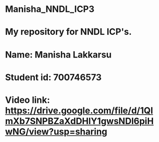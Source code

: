 # Manisha_NNDL_ICP3
# My repository for NNDL ICP's.
# Name: Manisha Lakkarsu
# Student id: 700746573
# Video link: https://drive.google.com/file/d/1QImXb7SNPBZaXdDHlY1gwsNDl6piHwNG/view?usp=sharing
